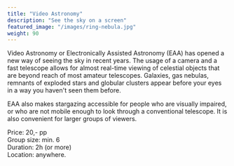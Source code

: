 ```yaml
---
title: "Video Astronomy"
description: "See the sky on a screen"
featured_image: "/images/ring-nebula.jpg"
weight: 90
---
```


Video Astronomy or Electronically Assisted Astronomy (EAA) has opened a new way of seeing the sky in recent years. 
The usage of a camera and a fast telescope allows for almost real-time viewing of celestial objects that are beyond reach of most amateur telescopes. 
Galaxies, gas nebulas, remnants of exploded stars and globular clusters appear before your eyes in a way you haven't seen them before.

<!--more-->

EAA also makes stargazing accessible for people who are visually impaired, 
or who are not mobile enough to look through a conventional telescope. 
It is also convenient for larger groups of viewers.


Price: 20,- pp  
Group size: min. 6  
Duration: 2h (or more)  
Location: anywhere.  
